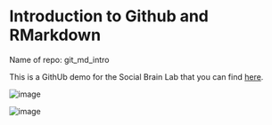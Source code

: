 # Introduction to Github and RMarkdown

Name of repo: git_md_intro

This is a GithUb demo for the Social Brain Lab that you can find [here](https://github.com/helenahartmann).

![image](https://pic.clubic.com/v1/images/1757832/raw)

![image](https://bookdown.org/yihui/rmarkdown/images/hex-rmarkdown.png)
